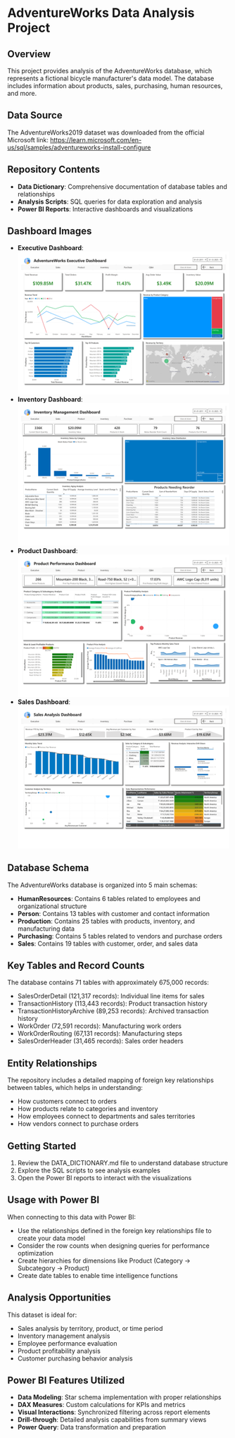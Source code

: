 # AdventureWorks Data Analysis Project

## Overview
This project provides analysis of the AdventureWorks database, which represents a fictional bicycle manufacturer's data model. The database includes information about products, sales, purchasing, human resources, and more.

## Data Source
The AdventureWorks2019 dataset was downloaded from the official Microsoft link:
https://learn.microsoft.com/en-us/sql/samples/adventureworks-install-configure

## Repository Contents
- **Data Dictionary**: Comprehensive documentation of database tables and relationships
- **Analysis Scripts**: SQL queries for data exploration and analysis
- **Power BI Reports**: Interactive dashboards and visualizations

## Dashboard Images
- **Executive Dashboard**: ![Executive Dashboard](images/exec_dash.png)
- **Inventory Dashboard**: ![Inventory Dashboard](images/inventory_dash.png)
- **Product Dashboard**: ![Product Dashboard](images/prod_dash.png)
- **Sales Dashboard**: ![Sales Dashboard](images/sales_dash.png)

## Database Schema
The AdventureWorks database is organized into 5 main schemas:
- **HumanResources**: Contains 6 tables related to employees and organizational structure
- **Person**: Contains 13 tables with customer and contact information
- **Production**: Contains 25 tables with products, inventory, and manufacturing data
- **Purchasing**: Contains 5 tables related to vendors and purchase orders
- **Sales**: Contains 19 tables with customer, order, and sales data

## Key Tables and Record Counts
The database contains 71 tables with approximately 675,000 records:
- SalesOrderDetail (121,317 records): Individual line items for sales
- TransactionHistory (113,443 records): Product transaction history
- TransactionHistoryArchive (89,253 records): Archived transaction history
- WorkOrder (72,591 records): Manufacturing work orders
- WorkOrderRouting (67,131 records): Manufacturing steps
- SalesOrderHeader (31,465 records): Sales order headers

## Entity Relationships
The repository includes a detailed mapping of foreign key relationships between tables, which helps in understanding:
- How customers connect to orders
- How products relate to categories and inventory
- How employees connect to departments and sales territories
- How vendors connect to purchase orders

## Getting Started
1. Review the DATA_DICTIONARY.md file to understand database structure
2. Explore the SQL scripts to see analysis examples
3. Open the Power BI reports to interact with the visualizations

## Usage with Power BI
When connecting to this data with Power BI:
- Use the relationships defined in the foreign key relationships file to create your data model
- Consider the row counts when designing queries for performance optimization
- Create hierarchies for dimensions like Product (Category → Subcategory → Product)
- Create date tables to enable time intelligence functions

## Analysis Opportunities
This dataset is ideal for:
- Sales analysis by territory, product, or time period
- Inventory management analysis
- Employee performance evaluation
- Product profitability analysis
- Customer purchasing behavior analysis

## Power BI Features Utilized
- **Data Modeling**: Star schema implementation with proper relationships
- **DAX Measures**: Custom calculations for KPIs and metrics
- **Visual Interactions**: Synchronized filtering across report elements
- **Drill-through**: Detailed analysis capabilities from summary views
- **Power Query**: Data transformation and preparation
